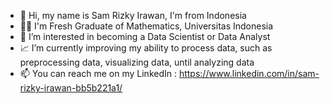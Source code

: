 - 👋 Hi, my name is Sam Rizky Irawan, I'm from Indonesia
- 👨‍🎓 I'm Fresh Graduate of Mathematics, Universitas Indonesia
- 👀 I’m interested in becoming a Data Scientist or Data Analyst
- 📈 I’m currently improving my ability to process data, such as preprocessing data, visualizing data, until analyzing data
- 📫 You can reach me on my LinkedIn : https://www.linkedin.com/in/sam-rizky-irawan-bb5b221a1/

<!---
samrizky28/samrizky28 is a ✨ special ✨ repository because its `README.md` (this file) appears on your GitHub profile.
You can click the Preview link to take a look at your changes.
--->
